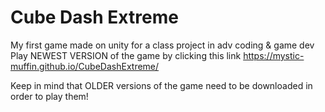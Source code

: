 # Cube Dash Extreme
My first game made on unity for a class project in adv coding &amp; game dev 
Play NEWEST VERSION of the game by clicking this link https://mystic-muffin.github.io/CubeDashExtreme/

Keep in mind that OLDER versions of the game need to be downloaded in order to play them! 
